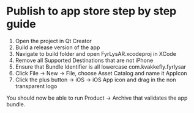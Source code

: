# Publish to app store step by step guide

1. Open the project in Qt Creator
2. Build a release version of the app
3. Navigate to build folder and open FyrLysAR.xcodeproj in XCode
4. Remove all Supported Destinations that are not iPhone
5. Ensure that Bundle Identifier is all lowercase com.kvakkefly.fyrlysar
6. Click File -> New -> File, choose Asset Catalog and name it AppIcon
7. Click the plus button -> iOS -> iOS App icon and drag in the non transparent logo

You should now be able to run Product -> Archive that validates the app bundle.
